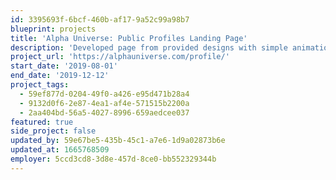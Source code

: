 ```yaml
---
id: 3395693f-6bcf-460b-af17-9a52c99a98b7
blueprint: projects
title: 'Alpha Universe: Public Profiles Landing Page'
description: 'Developed page from provided designs with simple animation and state changes'
project_url: 'https://alphauniverse.com/profile/'
start_date: '2019-08-01'
end_date: '2019-12-12'
project_tags:
  - 59ef877d-0204-49f0-a426-e95d471b28a4
  - 9132d0f6-2e87-4ea1-af4e-571515b2200a
  - 2aa404bd-56a5-4027-8996-659aedcee037
featured: true
side_project: false
updated_by: 59e67be5-435b-45c1-a7e6-1d9a02873b6e
updated_at: 1665768509
employer: 5ccd3cd8-3d8e-457d-8ce0-bb552329344b
---
```


